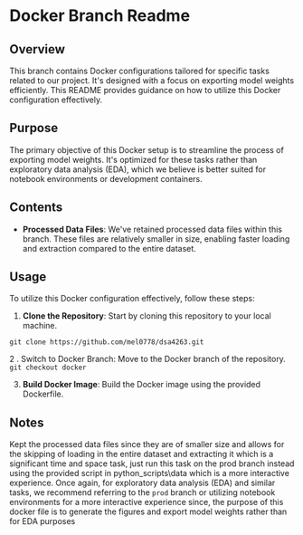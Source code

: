 # Docker Branch Readme

## Overview

This branch contains Docker configurations tailored for specific tasks related to our project. It's designed with a focus on exporting model weights efficiently. This README provides guidance on how to utilize this Docker configuration effectively.

## Purpose

The primary objective of this Docker setup is to streamline the process of exporting model weights. It's optimized for these tasks rather than exploratory data analysis (EDA), which we believe is better suited for notebook environments or development containers.

## Contents

- **Processed Data Files**: We've retained processed data files within this branch. These files are relatively smaller in size, enabling faster loading and extraction compared to the entire dataset.

## Usage

To utilize this Docker configuration effectively, follow these steps:

1. **Clone the Repository**: Start by cloning this repository to your local machine.

`git clone https://github.com/mel0778/dsa4263.git`

2 . Switch to Docker Branch: Move to the Docker branch of the repository.
`git checkout docker`

3.  **Build Docker Image**: Build the Docker image using the provided Dockerfile.

## Notes

Kept the processed data files since they are of smaller size and allows for the skipping of loading in the entire dataset and extracting it which is a significant time and space task, just run this task on the prod branch instead using the provided script in python_scripts\data which is a more interactive experience. Once again, for exploratory data analysis (EDA) and similar tasks, we recommend referring to the `prod` branch or utilizing notebook environments for a more interactive experience since, the purpose of this docker file is to generate the figures and export model weights rather than for EDA purposes
